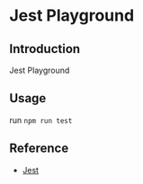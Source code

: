 # Jest Playground

## Introduction
Jest Playground

## Usage
run `npm run test`

## Reference
- [Jest](https://jestjs.io/)